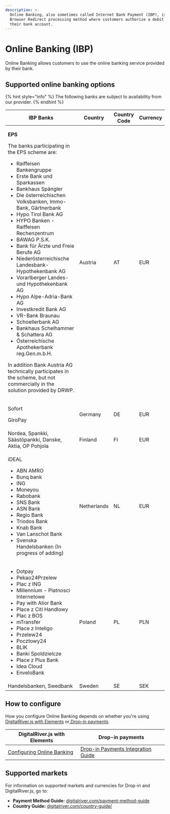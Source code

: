 ```yaml
---
description: >-
  Online Banking, also sometimes called Internet Bank Payment (IBP), is a
  Browser Redirect processing method where customers authorize a debit from
  their bank account.
---
```


# Online Banking (IBP)

Online Banking allows customers to use the online banking service provided by their bank. &#x20;

## Supported online banking options

{% hint style="info" %}
The following banks are subject to availability from our provider.
{% endhint %}

| IBP Banks                                                                                                                                                                                                                                                                                                                                                                                                                                                                                                                                                                                                                                                                                                                                                                                                                                                              | Country     | Country Code | Currency |
| ---------------------------------------------------------------------------------------------------------------------------------------------------------------------------------------------------------------------------------------------------------------------------------------------------------------------------------------------------------------------------------------------------------------------------------------------------------------------------------------------------------------------------------------------------------------------------------------------------------------------------------------------------------------------------------------------------------------------------------------------------------------------------------------------------------------------------------------------------------------------- | ----------- | ------------ | -------- |
| <p><strong>EPS</strong> </p><p>The banks participating in the EPS scheme are: </p><ul><li>Raiffeisen Bankengruppe</li><li>Erste Bank und Sparkassen</li><li>Bankhaus Spängler</li><li>Die österreichischen Volksbanken, Immo-Bank, Gärtnerbank</li><li>Hypo Tirol Bank AG</li><li>HYPO Banken - Raiffeisen Rechenzentrum</li><li>BAWAG P.S.K.</li><li>Bank für Ärzte und Freie Berufe AG</li><li>Niederösterreichische Landesbank-Hypothekenbank AG</li><li>Vorarlberger Landes- und Hypothekenbank AG</li><li>Hypo Alpe-Adria-Bank AG</li><li>Investkredit Bank AG</li><li>VR-Bank Braunau</li><li> Schoellerbank AG</li><li>Bankhaus Schelhammer &#x26; Schattera AG</li><li>Österreichische Apothekerbank reg.Gen.m.b.H.</li></ul><p>In addition Bank Austria AG technically participates in the scheme, but not commercially in the solution provided by DRWP.</p> | Austria     | AT           | EUR      |
| <p>Sofort </p><p>GiroPay</p>                                                                                                                                                                                                                                                                                                                                                                                                                                                                                                                                                                                                                                                                                                                                                                                                                                           | Germany     | DE           | EUR      |
| Nordea, Spankki, Säästöpankki, Danske, Aktia, OP Pohjola                                                                                                                                                                                                                                                                                                                                                                                                                                                                                                                                                                                                                                                                                                                                                                                                               | Finland     | FI           | EUR      |
| <p>iDEAL</p><ul><li>ABN AMRO</li><li>Bunq bank</li><li>ING</li><li>Moneyou</li><li>Rabobank</li><li>SNS Bank</li><li>ASN Bank</li><li>Regio Bank</li><li>Triodos Bank</li><li>Knab Bank</li><li>Van Lanschot Bank</li><li>Svenska Handelsbanken (In progress of adding)</li></ul>                                                                                                                                                                                                                                                                                                                                                                                                                                                                                                                                                                                      | Netherlands | NL           | EUR      |
| <ul><li>Dotpay</li><li>Pekao24Przelew</li><li>Plac z ING</li><li>Millennium - Platnosci Internetowe</li><li>Pay with Alior Bank</li><li>Place z Citi Handlowy</li><li>Plac z BOS</li><li>mTransfer</li><li>Place z Inteligo</li><li>Przelew24</li><li>Pocztowy24</li><li>BLIK</li><li>Banki Spoldzielcze</li><li>Place z Plus Bank</li><li>Idea Cloud</li><li>EnveloBank</li></ul>                                                                                                                                                                                                                                                                                                                                                                                                                                                                                     | Poland      | PL           | PLN      |
| Handelsbanken, Swedbank                                                                                                                                                                                                                                                                                                                                                                                                                                                                                                                                                                                                                                                                                                                                                                                                                                                | Sweden      | SE           | SEK      |

## How to configure

How you configure Online Banking depends on whether you're using [DigitalRiver.js with Elements](../payments-solutions/digitalriver.js/) or[ Drop-in payments](../payments-solutions/drop-in/). &#x20;

| DigitalRiver.js with Elements                                                                         | Drop-in payments                                                                                 |
| ----------------------------------------------------------------------------------------------------- | ------------------------------------------------------------------------------------------------ |
| [Configuring Online Banking](../payments-solutions/digitalriver.js/payment-methods/online-banking.md) | [Drop-in Payments Integration Guide](../payments-solutions/drop-in/drop-in-integration-guide.md) |

## Supported markets

For information on supported markets and currencies for Drop-in and DigitalRiver.js, go to:&#x20;

* **Payment Method Guide:** [digitalriver.com/payment-method-guide](https://www.digitalriver.com/payment-method/online-banking/)
* **Country Guide:** [digitalriver.com/country-guide/](https://www.digitalriver.com/country-guide/)
